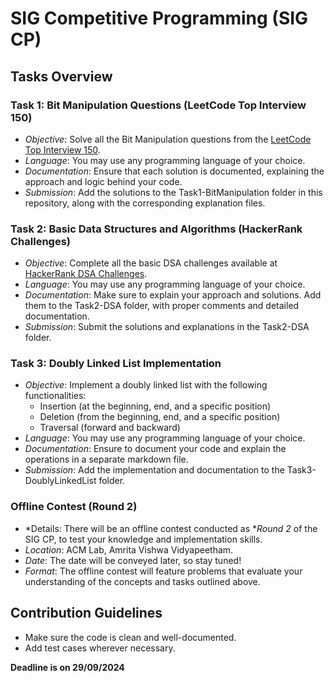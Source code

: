 # SIG Competitive Programming (SIG CP)

## Tasks Overview

### Task 1: Bit Manipulation Questions (LeetCode Top Interview 150)
- *Objective*: Solve all the Bit Manipulation questions from the [LeetCode Top Interview 150](https://leetcode.com/studyplan/top-interview-150/).
- *Language*: You may use any programming language of your choice.
- *Documentation*: Ensure that each solution is documented, explaining the approach and logic behind your code.
- *Submission*: Add the solutions to the Task1-BitManipulation folder in this repository, along with the corresponding explanation files.

### Task 2: Basic Data Structures and Algorithms (HackerRank Challenges)
- *Objective*: Complete all the basic DSA challenges available at [HackerRank DSA Challenges](https://www.hackerrank.com/dsa-1726491562).
- *Language*: You may use any programming language of your choice.
- *Documentation*: Make sure to explain your approach and solutions. Add them to the Task2-DSA folder, with proper comments and detailed documentation.
- *Submission*: Submit the solutions and explanations in the Task2-DSA folder.

### Task 3: Doubly Linked List Implementation
- *Objective*: Implement a doubly linked list with the following functionalities:
  - Insertion (at the beginning, end, and a specific position)
  - Deletion (from the beginning, end, and a specific position)
  - Traversal (forward and backward)
- *Language*: You may use any programming language of your choice.
- *Documentation*: Ensure to document your code and explain the operations in a separate markdown file.
- *Submission*: Add the implementation and documentation to the Task3-DoublyLinkedList folder.

### Offline Contest (Round 2)
- *Details: There will be an offline contest conducted as **Round 2* of the SIG CP, to test your knowledge and implementation skills.
- *Location*: ACM Lab, Amrita Vishwa Vidyapeetham.
- *Date*: The date will be conveyed later, so stay tuned!
- *Format*: The offline contest will feature problems that evaluate your understanding of the concepts and tasks outlined above.


## Contribution Guidelines

- Make sure the code is clean and well-documented.
- Add test cases wherever necessary.


**Deadline is on 29/09/2024**

